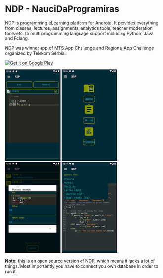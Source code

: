 # NDP - NauciDaProgramiras
NDP is programming eLearning platform for Android. It provides everything from
classes, lectures, assignments, analytics tools, teacher moderation tools etc. to multi 
programming language support including Python, Java and Fclang.

NDP was winner app of MTS App Challenge and Regional App Challenge organized by Telekom Serbia.

<a href="https://play.google.com/store/apps/details?id=com.devoFikiCar.ndp&hl=en&gl=US"><img alt="Get it on Google Play" src="https://play.google.com/intl/en_us/badges/images/generic/en-play-badge.png" height=60px /></a>

![image 4](readme_imgs/4.webp)
![image 3](readme_imgs/3.webp)
![image 2](readme_imgs/2.webp)
![image 5](readme_imgs/5.webp)

**Note:** this is an open source version of NDP, which means it lacks a lot of things.
Most importantly you have to connect you own database in order to run it.
